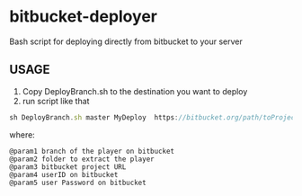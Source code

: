# bitbucket-deployer
Bash script for deploying directly from bitbucket to your server

## USAGE

1. Copy DeployBranch.sh to the destination you want to deploy 
2. run script like that 

```js
sh DeployBranch.sh master MyDeploy  https://bitbucket.org/path/toProject/get/ user.name@mail.com password
```

where:
```
@param1 branch of the player on bitbucket 
@param2 folder to extract the player 
@param3 bitbucket project URL
@param4 userID on bitbucket
@param5 user Password on bitbucket
```